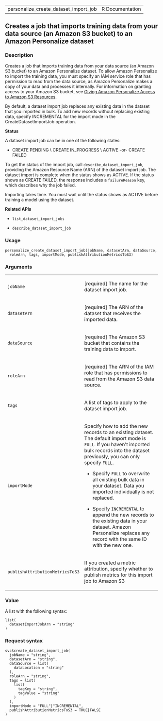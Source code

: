 <table style="width: 100%;">
<tbody>
<tr class="odd">
<td>personalize_create_dataset_import_job</td>
<td style="text-align: right;">R Documentation</td>
</tr>
</tbody>
</table>

## Creates a job that imports training data from your data source (an Amazon S3 bucket) to an Amazon Personalize dataset

### Description

Creates a job that imports training data from your data source (an
Amazon S3 bucket) to an Amazon Personalize dataset. To allow Amazon
Personalize to import the training data, you must specify an IAM service
role that has permission to read from the data source, as Amazon
Personalize makes a copy of your data and processes it internally. For
information on granting access to your Amazon S3 bucket, see [Giving
Amazon Personalize Access to Amazon S3
Resources](https://docs.aws.amazon.com/personalize/latest/dg/granting-personalize-s3-access.html).

By default, a dataset import job replaces any existing data in the
dataset that you imported in bulk. To add new records without replacing
existing data, specify INCREMENTAL for the import mode in the
CreateDatasetImportJob operation.

**Status**

A dataset import job can be in one of the following states:

-   CREATE PENDING \\ CREATE IN\_PROGRESS \\ ACTIVE -or- CREATE FAILED

To get the status of the import job, call `describe_dataset_import_job`,
providing the Amazon Resource Name (ARN) of the dataset import job. The
dataset import is complete when the status shows as ACTIVE. If the
status shows as CREATE FAILED, the response includes a `failureReason`
key, which describes why the job failed.

Importing takes time. You must wait until the status shows as ACTIVE
before training a model using the dataset.

**Related APIs**

-   `list_dataset_import_jobs`

-   `describe_dataset_import_job`

### Usage

    personalize_create_dataset_import_job(jobName, datasetArn, dataSource,
      roleArn, tags, importMode, publishAttributionMetricsToS3)

### Arguments

<table>
<colgroup>
<col style="width: 35%" />
<col style="width: 65%" />
</colgroup>
<tbody>
<tr class="odd">
<td><code
id="personalize_create_dataset_import_job_:_jobName">jobName</code></td>
<td><p>[required] The name for the dataset import job.</p></td>
</tr>
<tr class="even">
<td><code
id="personalize_create_dataset_import_job_:_datasetArn">datasetArn</code></td>
<td><p>[required] The ARN of the dataset that receives the imported
data.</p></td>
</tr>
<tr class="odd">
<td><code
id="personalize_create_dataset_import_job_:_dataSource">dataSource</code></td>
<td><p>[required] The Amazon S3 bucket that contains the training data
to import.</p></td>
</tr>
<tr class="even">
<td><code
id="personalize_create_dataset_import_job_:_roleArn">roleArn</code></td>
<td><p>[required] The ARN of the IAM role that has permissions to read
from the Amazon S3 data source.</p></td>
</tr>
<tr class="odd">
<td><code
id="personalize_create_dataset_import_job_:_tags">tags</code></td>
<td><p>A list of tags to apply to the dataset import job.</p></td>
</tr>
<tr class="even">
<td><code
id="personalize_create_dataset_import_job_:_importMode">importMode</code></td>
<td><p>Specify how to add the new records to an existing dataset. The
default import mode is <code>FULL</code>. If you haven't imported bulk
records into the dataset previously, you can only specify
<code>FULL</code>.</p>
<ul>
<li><p>Specify <code>FULL</code> to overwrite all existing bulk data in
your dataset. Data you imported individually is not replaced.</p></li>
<li><p>Specify <code>INCREMENTAL</code> to append the new records to the
existing data in your dataset. Amazon Personalize replaces any record
with the same ID with the new one.</p></li>
</ul></td>
</tr>
<tr class="odd">
<td><code
id="personalize_create_dataset_import_job_:_publishAttributionMetricsToS3">publishAttributionMetricsToS3</code></td>
<td><p>If you created a metric attribution, specify whether to publish
metrics for this import job to Amazon S3</p></td>
</tr>
</tbody>
</table>

### Value

A list with the following syntax:

    list(
      datasetImportJobArn = "string"
    )

### Request syntax

    svc$create_dataset_import_job(
      jobName = "string",
      datasetArn = "string",
      dataSource = list(
        dataLocation = "string"
      ),
      roleArn = "string",
      tags = list(
        list(
          tagKey = "string",
          tagValue = "string"
        )
      ),
      importMode = "FULL"|"INCREMENTAL",
      publishAttributionMetricsToS3 = TRUE|FALSE
    )
